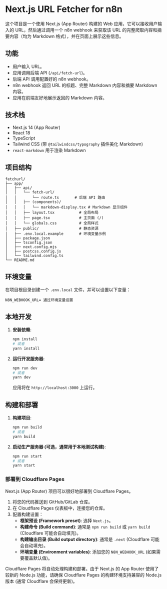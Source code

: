 # Next.js URL Fetcher for n8n

这个项目是一个使用 Next.js (App Router) 构建的 Web 应用，它可以接收用户输入的 URL，然后通过调用一个 n8n webhook 来获取该 URL 的完整爬取内容和摘要内容（均为 Markdown 格式），并在页面上展示这些信息。

## 功能

- 用户输入 URL。
- 应用调用后端 API (`/api/fetch-url`)。
- 后端 API 调用配置好的 n8n webhook。
- n8n webhook 返回 URL 的标题、完整 Markdown 内容和摘要 Markdown 内容。
- 应用在前端友好地展示返回的 Markdown 内容。

## 技术栈

- Next.js 14 (App Router)
- React 18
- TypeScript
- Tailwind CSS (带 `@tailwindcss/typography` 插件美化 Markdown)
- `react-markdown` 用于渲染 Markdown

## 项目结构

```
fetchurl/
├── app/
│   ├── api/
│   │   └── fetch-url/
│   │       └── route.ts       # 后端 API 路由
│   │   ├── (components)/
│   │   │   └── markdown-display.tsx # Markdown 显示组件
│   │   ├── layout.tsx           # 全局布局
│   │   ├── page.tsx             # 主页面 (/) 
│   │   └── globals.css          # 全局样式
│   ├── public/                  # 静态资源
│   ├── .env.local.example       # 环境变量示例
│   ├── package.json
│   ├── tsconfig.json
│   ├── next.config.mjs
│   ├── postcss.config.js
│   └── tailwind.config.ts
└── README.md
```

## 环境变量

在项目根目录创建一个 `.env.local` 文件，并可以设置以下变量：

```
N8N_WEBHOOK_URL= 通过环境变量设置
```


## 本地开发

1.  **安装依赖**:
    ```bash
    npm install
    # 或者
    yarn install
    ```

2.  **运行开发服务器**:
    ```bash
    npm run dev
    # 或者
    yarn dev
    ```

    应用将在 `http://localhost:3000` 上运行。

## 构建和部署

1.  **构建项目**:
    ```bash
    npm run build
    # 或者
    yarn build
    ```

2.  **启动生产服务器 (可选，通常用于本地测试构建)**:
    ```bash
    npm run start
    # 或者
    yarn start
    ```

### 部署到 Cloudflare Pages

Next.js (App Router) 项目可以很好地部署到 Cloudflare Pages。

1.  将您的代码推送到 GitHub/GitLab 仓库。
2.  在 Cloudflare Pages 仪表板中，连接您的仓库。
3.  配置构建设置：
    - **框架预设 (Framework preset)**: 选择 `Next.js`。
    - **构建命令 (Build command)**: 通常是 `npm run build` 或 `yarn build` (Cloudflare 可能会自动填充)。
    - **构建输出目录 (Build output directory)**: 通常是 `.next` (Cloudflare 可能会自动填充)。
    - **环境变量 (Environment variables)**: 添加您的 `N8N_WEBHOOK_URL` (如果需要覆盖默认值)。

Cloudflare Pages 将自动处理构建和部署。由于 Next.js 的 App Router 使用了较新的 Node.js 功能，请确保 Cloudflare Pages 的构建环境支持兼容的 Node.js 版本 (通常 Cloudflare 会保持更新)。 